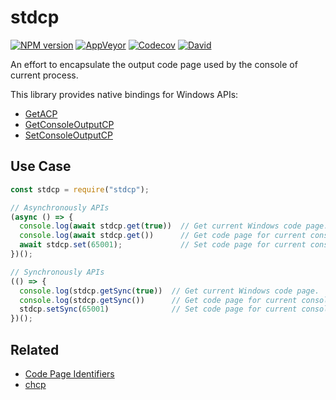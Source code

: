 stdcp
====
[![NPM version](https://img.shields.io/npm/v/stdcp.svg?style=flat-square)](https://www.npmjs.com/package/stdcp)
[![AppVeyor](https://img.shields.io/appveyor/ci/gucong3000/stdcp.svg)](https://ci.appveyor.com/project/gucong3000/stdcp)
[![Codecov](https://img.shields.io/codecov/c/github/gucong3000/stdcp.svg)](https://codecov.io/gh/gucong3000/stdcp)
[![David](https://img.shields.io/david/gucong3000/stdcp.svg)](https://david-dm.org/gucong3000/stdcp)

An effort to encapsulate the output code page used by the console of current process.

This library provides native bindings for Windows APIs:
- [GetACP](https://docs.microsoft.com/windows/desktop/api/winnls/nf-winnls-getacp)
- [GetConsoleOutputCP](https://docs.microsoft.com/windows/console/getconsoleoutputcp)
- [SetConsoleOutputCP](https://docs.microsoft.com/windows/console/setconsoleoutputcp)

## Use Case

```javascript
const stdcp = require("stdcp");

// Asynchronously APIs
(async () => {
  console.log(await stdcp.get(true))  // Get current Windows code page.
  console.log(await stdcp.get())      // Get code page for current console.
  await stdcp.set(65001);             // Set code page for current console.
})();

// Synchronously APIs
(() => {
  console.log(stdcp.getSync(true))  // Get current Windows code page.
  console.log(stdcp.getSync())      // Get code page for current console.
  stdcp.setSync(65001)              // Set code page for current console.
})();
```

## Related
- [Code Page Identifiers](https://docs.microsoft.com/windows/desktop/intl/code-page-identifiers)
- [chcp](https://docs.microsoft.com/windows-server/administration/windows-commands/chcp)
